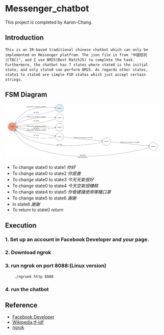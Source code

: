 # Messenger_chatbot

This project is completed by Aaron-Chang.

## Introduction
    This is an IR-based traditional chinese chatbot which can only be implemented on Messenger platfrom. The json file is from "中國信託(CTBC)", and I use BM25(Best Match25) to complete the task. Furthermore, the chatbot has 7 states where state0 is the initial state, and only state0 can perform BM25. As regards other states, state1 to state6 are simple FSM states which just accept certain strings.
## FSM Diagram
![fsm](./computation_theory_project/diagram.png)

* To change state0 to state1
    *你好*
* To change state0 to state2
    *你是誰*
* To change state0 to state3
    *今天天氣很好*
* To change state0 to state4
    *今天空氣很糟糕*
* To change state4 to state5
    *你會建議使用哪種口罩*
* To change state5 to state6
    *謝謝*
* In state6
    *謝謝*
* To return to state0
    *return*
## Execution
### 1. Set up an account in Facebook Developer and your page.
### 2. Download ngrok
### 3. run ngrok on port 8088:(Linux version)
```sh
    ./ngrook http 8088
```
### 4. run the chatbot</h3>
## Reference
* [Facebook Developer](https://developers.facebook.com)
* [Wikipedia tf-idf](https://en.wikipedia.org/wiki/Tf-idf)
* [ngrok](https://ngrok.com)
